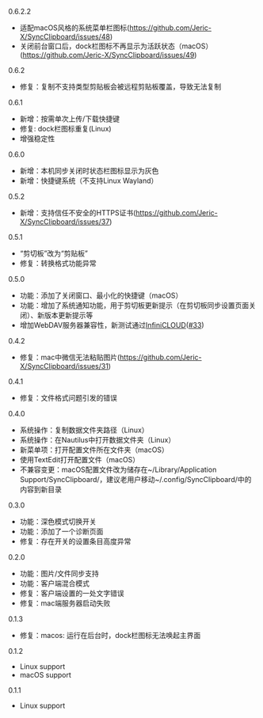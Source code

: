 0.6.2.2
- 适配macOS风格的系统菜单栏图标(https://github.com/Jeric-X/SyncClipboard/issues/48)
- 关闭前台窗口后，dock栏图标不再显示为活跃状态（macOS）(https://github.com/Jeric-X/SyncClipboard/issues/49)

0.6.2
- 修复：复制不支持类型剪贴板会被远程剪贴板覆盖，导致无法复制

0.6.1
- 新增：按需单次上传/下载快捷键
- 修复: dock栏图标重复(Linux)
- 增强稳定性

0.6.0
- 新增：本机同步关闭时状态栏图标显示为灰色
- 新增：快捷键系统（不支持Linux Wayland）

0.5.2
- 新增：支持信任不安全的HTTPS证书(https://github.com/Jeric-X/SyncClipboard/issues/37)

0.5.1
- “剪切板”改为“剪贴板”
- 修复：转换格式功能异常

0.5.0
- 功能：添加了关闭窗口、最小化的快捷键（macOS）
- 功能：增加了系统通知功能，用于剪切板更新提示（在剪切板同步设置页面关闭）、新版本更新提示等
- 增加WebDAV服务器兼容性，新测试通过[InfiniCLOUD](https://infini-cloud.net/en/)([#33](https://github.com/Jeric-X/SyncClipboard/issues/33))

0.4.2
- 修复：mac中微信无法粘贴图片(https://github.com/Jeric-X/SyncClipboard/issues/31)

0.4.1
- 修复：文件格式问题引发的错误

0.4.0
- 系统操作：复制数据文件夹路径（Linux）
- 系统操作：在Nautilus中打开数据文件夹（Linux）
- 新菜单项：打开配置文件所在文件夹（macOS）
- 使用TextEdit打开配置文件（macOS）
- 不兼容变更：macOS配置文件改为储存在~/Library/Application Support/SyncClipboard/，建议老用户移动~/.config/SyncClipboard/中的内容到新目录

0.3.0
- 功能：深色模式切换开关
- 功能：添加了一个诊断页面
- 修复：存在开关的设置条目高度异常

0.2.0
- 功能：图片/文件同步支持
- 功能：客户端混合模式
- 修复：客户端设置的一处文字错误
- 修复：mac端服务器启动失败

0.1.3
- 修复：macos: 运行在后台时，dock栏图标无法唤起主界面

0.1.2
- Linux support
- macOS support

0.1.1
- Linux support